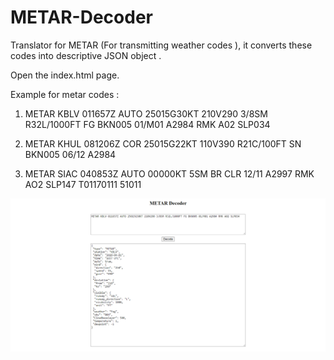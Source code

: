 # METAR-Decoder
 Translator for METAR (For transmitting weather codes ), it converts these codes into descriptive JSON object  .

Open the index.html page.

Example for metar codes :
1. METAR KBLV 011657Z AUTO 25015G30KT 210V290 3/8SM R32L/1000FT FG BKN005 01/M01 A2984 RMK A02 SLP034

2. METAR KHUL 081206Z COR 25015G22KT 110V390 R21C/100FT SN BKN005 06/12 A2984

3. METAR SIAC 040853Z AUTO 00000KT 5SM BR CLR 12/11 A2997 RMK AO2 SLP147 T01170111 51011 

![alt text](Metar.png)
